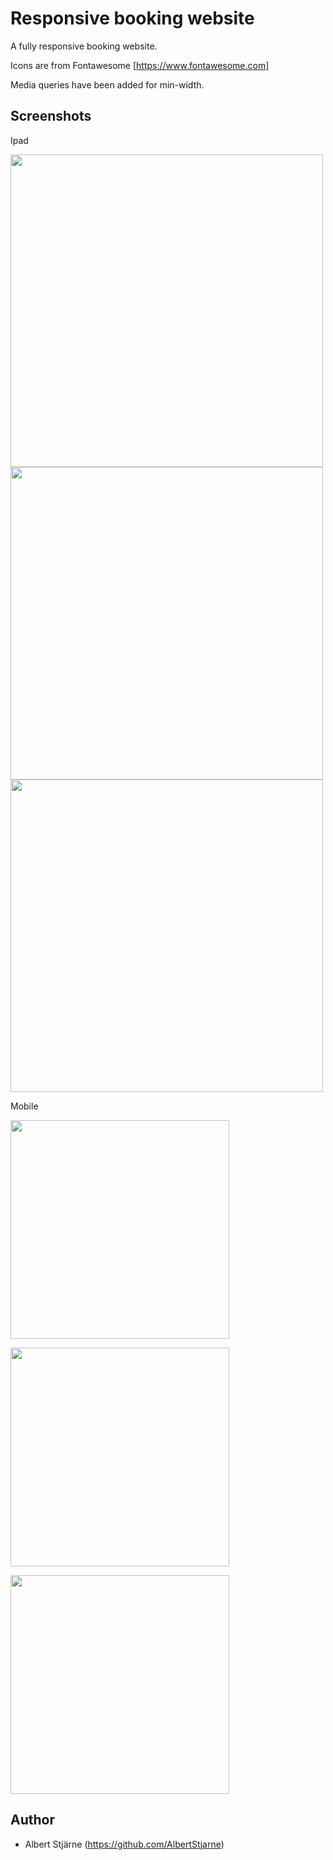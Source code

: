 # Responsive booking website

A fully responsive booking website.

Icons are from Fontawesome [https://www.fontawesome.com]

Media queries have been added for min-width.

## Screenshots

Ipad

<img src="README-images/ipad1.png" width=500>

<img src="README-images/ipad2.png" width=500>

<img src="README-images/ipad3.png" width=500>

Mobile

<img src="README-images/mobile1.png" width=350><br>

<img src="README-images/mobile2.png" width=350><br>

<img src="README-images/mobile3.png" width=350>

## Author

- Albert Stjärne (https://github.com/AlbertStjarne)
